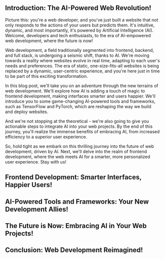 ## Introduction: The AI-Powered Web Revolution!

Picture this: you're a web developer, and you've just built a website that not only responds to the actions of your users but predicts them. It's intuitive, dynamic, and most importantly, it's powered by Artificial Intelligence (AI). Welcome, developers and tech enthusiasts, to the era of AI-empowered web development, where the future is now!

Web development, a field traditionally segmented into frontend, backend, and full stack, is undergoing a seismic shift, thanks to AI. We're moving towards a reality where websites evolve in real time, adapting to each user's needs and preferences. The era of static, one-size-fits-all websites is being replaced by a dynamic, user-centric experience, and you're here just in time to be part of this exciting transformation.

In this blog post, we'll take you on an adventure through the new terrains of web development. We'll explore how AI is adding a touch of magic to frontend development, making interfaces smarter and users happier. We'll introduce you to some game-changing AI-powered tools and frameworks, such as TensorFlow and PyTorch, which are reshaping the way we build and deploy websites.

And we're not stopping at the theoretical - we're also going to give you actionable steps to integrate AI into your web projects. By the end of this journey, you'll realize the immense benefits of embracing AI, from increased efficiency to a superior user experience.

So, hold tight as we embark on this thrilling journey into the future of web development, driven by AI. Next, we'll delve into the realm of frontend development, where the web meets AI for a smarter, more personalized user experience. Stay with us!

## Frontend Development: Smarter Interfaces, Happier Users!



## AI-Powered Tools and Frameworks: Your New Development Allies!



## The Future is Now: Embracing AI in Your Web Projects!



## Conclusion: Web Development Reimagined!

